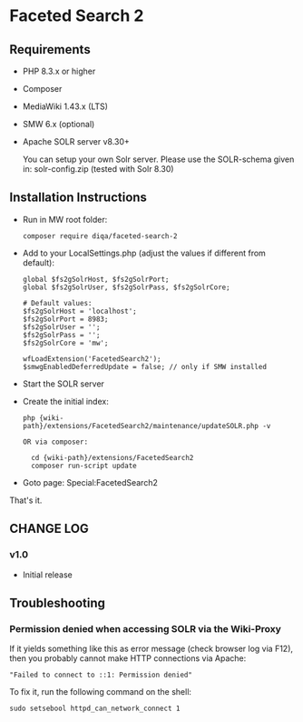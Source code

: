 # Faceted Search 2 
 
## Requirements

* PHP 8.3.x or higher
* Composer
* MediaWiki 1.43.x (LTS)
* SMW 6.x (optional)
* Apache SOLR server v8.30+

	You can setup your own Solr server. Please use the SOLR-schema given in:
		solr-config.zip (tested with Solr 8.30)
		
## Installation Instructions 

* Run in MW root folder:

      composer require diqa/faceted-search-2
 
* Add to your LocalSettings.php (adjust the values if different from default):

      global $fs2gSolrHost, $fs2gSolrPort; 
      global $fs2gSolrUser, $fs2gSolrPass, $fs2gSolrCore;

      # Default values:
      $fs2gSolrHost = 'localhost';
      $fs2gSolrPort = 8983;
      $fs2gSolrUser = '';
      $fs2gSolrPass = '';
      $fs2gSolrCore = 'mw';

      wfLoadExtension('FacetedSearch2');
      $smwgEnabledDeferredUpdate = false; // only if SMW installed

* Start the SOLR server 

* Create the initial index: 
    
      php {wiki-path}/extensions/FacetedSearch2/maintenance/updateSOLR.php -v
	    
      OR via composer:

	    cd {wiki-path}/extensions/FacetedSearch2
	    composer run-script update

* Goto page: Special:FacetedSearch2

That's it.

## CHANGE LOG

### v1.0
* Initial release

## Troubleshooting 

### Permission denied when accessing SOLR via the Wiki-Proxy 
If it yields something like this as error message (check browser log via F12), 
then you probably cannot make HTTP connections via Apache:
	
	"Failed to connect to ::1: Permission denied"
	
To fix it, run the following command on the shell:

	sudo setsebool httpd_can_network_connect 1